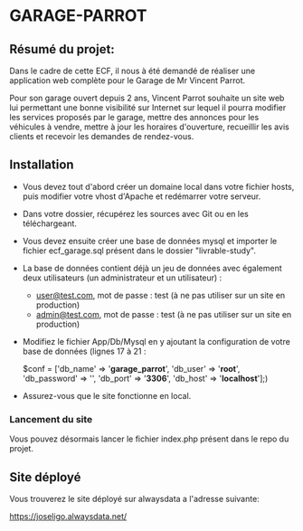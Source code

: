 ﻿# GARAGE-PARROT
## Résumé du projet:
Dans le cadre de cette ECF, il nous à été demandé de réaliser une application web complète pour le Garage de Mr Vincent Parrot.

Pour son garage ouvert depuis 2 ans, Vincent Parrot souhaite un site web lui permettant une bonne visibilité sur Internet sur lequel il pourra modifier les services proposés par le garage, mettre des annonces pour les véhicules à vendre, mettre à jour les horaires d'ouverture, recueillir les avis clients et recevoir les demandes de rendez-vous. 


## Installation
* Vous devez tout d'abord créer un domaine local dans votre fichier hosts, puis modifier votre vhost d'Apache et redémarrer votre serveur.
* Dans votre dossier, récupérez les sources avec Git ou en les téléchargeant.
* Vous devez ensuite créer une base de données mysql et importer le fichier ecf_garage.sql présent dans le dossier "livrable-study".
* La base de données contient déjà un jeu de données avec également deux utilisateurs (un administrateur et un utilisateur) :
    * user@test.com, mot de passe : test (à ne pas utiliser sur un site en production)
    * admin@test.com, mot de passe : test (à ne pas utiliser sur un site en production)
* Modifiez le fichier App/Db/Mysql en y ajoutant la configuration de votre base de données (lignes 17 à 21 :

  $conf = ['db_name' => '**garage_parrot**',
        'db_user' => '**root**',
        'db_password' => '',
        'db_port' => '**3306**',
        'db_host' => '**localhost**'];)
* Assurez-vous que le site fonctionne en local.

### Lancement du site 

Vous pouvez désormais lancer le fichier index.php présent dans le repo du projet.

## Site déployé

Vous trouverez le site déployé sur alwaysdata a l'adresse suivante:

https://joseligo.alwaysdata.net/
